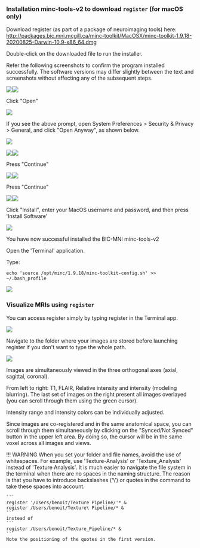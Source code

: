 
### Installation minc-tools-v2 to download `register` (for macOS only)

Download register (as part of a package of neuroimaging tools) here:
<http://packages.bic.mni.mcgill.ca/minc-toolkit/MacOSX/minc-toolkit-1.9.18-20200825-Darwin-10.9-x86_64.dmg>

Double-click on the downloaded file to run the installer.

Refer the following screenshots to confirm the program installed
successfully. The software versions may differ slightly between the text
and screenshots without affecting any of the subsequent steps.

![](../assets/media/image26.png)![](../assets/media/image27.png)

Click "Open"

![](../assets/media/image28.png)

If you see the above prompt, open System Preferences \> Security & Privacy \> General, and click "Open Anyway", as shown below.

![](../assets/media/image29.png)

![](../assets/media/image30.png)![](../assets/media/image31.png)

Press "Continue"

![](../assets/media/image32.png)![](../assets/media/image33.png)

Press "Continue"

![](../assets/media/image34.png)![](../assets/media/image35.png)

Click "Install", enter your MacOS username and password, and then press 'Install Software' 

![](../assets/media/image36.png)

You have now successful installed the BIC-MNI minc-tools-v2

Open the 'Terminal' application.

Type:
```
echo 'source /opt/minc/1.9.18/minc-toolkit-config.sh' >> ~/.bash_profile
```

![](../assets/media/image37.png)


### Visualize MRIs using `register`
You can access register simply by typing register in the Terminal app.

![](../assets/media/image38.png)

Navigate to the folder where your images are stored before launching register if you don't want to type the whole path.

![](../assets/media/image39.jpeg)

Images are simultaneously viewed in the three orthogonal axes (axial, sagittal, coronal).

From left to right: T1, FLAIR, Relative intensity and intensity (modeling blurring). The last set of images on the right present all images overlayed (you can scroll through them using the green cursor).

Intensity range and intensity colors can be individually adjusted.

Since images are co-registered and in the same anatomical space, you can scroll through them simultaneously by clicking on the "Synced/Not Synced" button in the upper left area. By doing so, the cursor will be in the same voxel across all images and views.

!!! WARNING
    When you set your folder and file names, avoid the use of whitespaces. For example, use 'Texture-Analysis' or 'Texture_Analysis' instead of 'Texture Analysis'. It is much easier to navigate the file system in the terminal when there are no spaces in the naming structure. The reason is that you have to introduce backslashes ('\\') or quotes in the command to take these spaces into account.

    ```
    register '/Users/benoit/Texture Pipeline/'* &
    register /Users/benoit/Texture\ Pipeline/* &
    ```
    instead of
    ```
    register /Users/benoit/Texture_Pipeline/* &
    ```
    Note the positioning of the quotes in the first version.